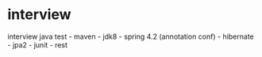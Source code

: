 # interview
interview java test - maven - jdk8 - spring 4.2 (annotation conf) - hibernate - jpa2 - junit - rest
